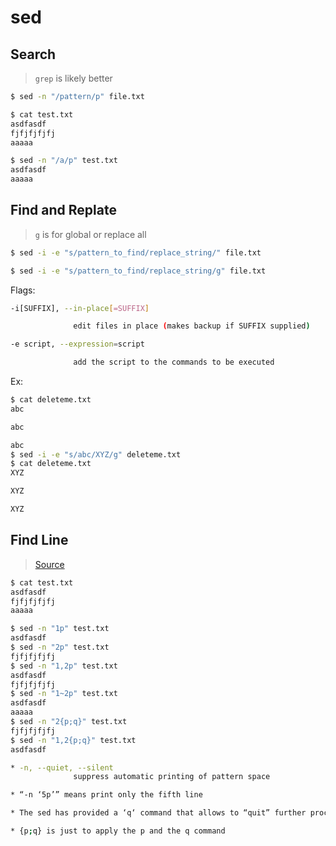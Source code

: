 # sed

## Search
> `grep` is likely better
```bash
$ sed -n "/pattern/p" file.txt

$ cat test.txt 
asdfasdf
fjfjfjfjfj
aaaaa

$ sed -n "/a/p" test.txt 
asdfasdf
aaaaa
```

## Find and Replate
> `g` is for global or replace all
```bash
$ sed -i -e "s/pattern_to_find/replace_string/" file.txt

$ sed -i -e "s/pattern_to_find/replace_string/g" file.txt
```

Flags:
```bash
-i[SUFFIX], --in-place[=SUFFIX]

              edit files in place (makes backup if SUFFIX supplied)
```

```bash
-e script, --expression=script

              add the script to the commands to be executed
```

Ex:
```bash
$ cat deleteme.txt 
abc

abc

abc
$ sed -i -e "s/abc/XYZ/g" deleteme.txt
$ cat deleteme.txt 
XYZ

XYZ

XYZ
```

## Find Line
> [Source](https://www.baeldung.com/linux/read-specific-line-from-file)

```bash
$ cat test.txt 
asdfasdf
fjfjfjfjfj
aaaaa

$ sed -n "1p" test.txt 
asdfasdf
$ sed -n "2p" test.txt 
fjfjfjfjfj
$ sed -n "1,2p" test.txt 
asdfasdf
fjfjfjfjfj
$ sed -n "1~2p" test.txt 
asdfasdf
aaaaa
$ sed -n "2{p;q}" test.txt 
fjfjfjfjfj
$ sed -n "1,2{p;q}" test.txt 
asdfasdf
```

```bash
* -n, --quiet, --silent
              suppress automatic printing of pattern space

* “-n ‘5p’” means print only the fifth line

* The sed has provided a ‘q‘ command that allows to “quit” further processing. We can put the ‘q‘ command in the two one-liners

* {p;q} is just to apply the p and the q command
```

